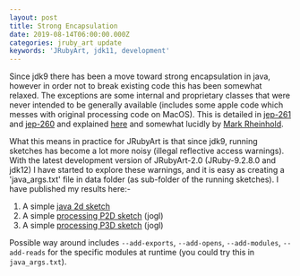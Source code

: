 ```yaml
---
layout: post
title: Strong Encapsulation
date: 2019-08-14T06:00:00.000Z
categories: jruby_art update
keywords: 'JRubyArt, jdk11, development'
---
```


Since jdk9 there has been a move toward strong encapsulation in java, however in order not to break existing code this has been somewhat relaxed. The exceptions are some internal and proprietary classes that were never intended to be generally available (includes some apple code which messes with original processing code on MacOS). This is detailed in [jep-261][261] and [jep-260][260] and explained [here][mvpjava] and somewhat lucidly by [Mark Rheinhold][reinhold].

What this means in practice for JRubyArt is that since jdk9, running sketches has become a lot more noisy (illegal reflective access warnings). With the latest development version of JRubyArt-2.0 (JRuby-9.2.8.0 and jdk12) I have started to explore these warnings, and it is easy as creating a 'java_args.txt' file in data folder (as sub-folder of the running sketches). I have published my results here:-

1. A simple [java 2d sketch][java2d]
2. A simple [processing P2D sketch][p2d] (jogl)
3. A simple [processing P3D sketch][p3d] (jogl)

Possible way around includes `--add-exports`, `--add-opens`, `--add-modules`, `--add-reads` for the specific modules at runtime (you could try this in `java_args.txt`).

[260]: http://openjdk.java.net/jeps/260
[261]: http://openjdk.java.net/jeps/261
[java2d]: http://ruby-processing.github.io/jdk12/simple/
[mvpjava]: http://mvpjava.com/java-9-modules-strong-encapsulation/
[p2d]: http://ruby-processing.github.io/jdk12/p2d_sketch/
[p3d]: http://ruby-processing.github.io/jdk12/p3d_sketch/
[reinhold]: https://www.voxxed.com/2016/11/problem-modules-reflective-access/
